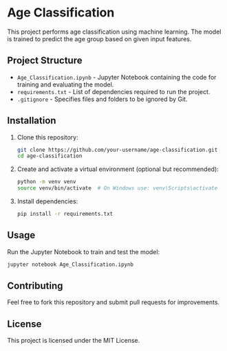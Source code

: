 # Age Classification

This project performs age classification using machine learning. The model is trained to predict the age group based on given input features.

## Project Structure
- `Age_Classification.ipynb` - Jupyter Notebook containing the code for training and evaluating the model.
- `requirements.txt` - List of dependencies required to run the project.
- `.gitignore` - Specifies files and folders to be ignored by Git.

## Installation
1. Clone this repository:
   ```bash
   git clone https://github.com/your-username/age-classification.git
   cd age-classification
   ```
2. Create and activate a virtual environment (optional but recommended):
   ```bash
   python -m venv venv
   source venv/bin/activate  # On Windows use: venv\Scripts\activate
   ```
3. Install dependencies:
   ```bash
   pip install -r requirements.txt
   ```

## Usage
Run the Jupyter Notebook to train and test the model:
```bash
jupyter notebook Age_Classification.ipynb
```

## Contributing
Feel free to fork this repository and submit pull requests for improvements.

## License
This project is licensed under the MIT License.

